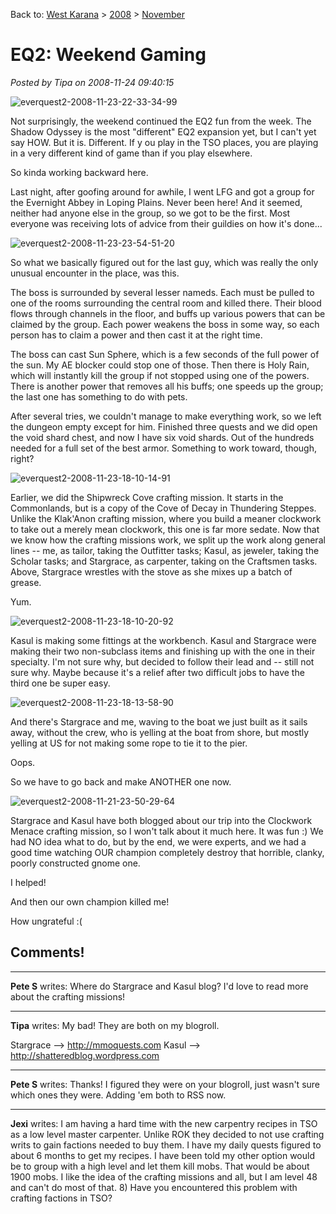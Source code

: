 Back to: [West Karana](/posts/westkarana.md) > [2008](/posts/2008/westkarana.md) > [November](./westkarana.md)
# EQ2: Weekend Gaming

*Posted by Tipa on 2008-11-24 09:40:15*

![](../../../uploads/2008/11/everquest2-2008-11-23-22-33-34-99.jpg "everquest2-2008-11-23-22-33-34-99")

Not surprisingly, the weekend continued the EQ2 fun from the week. The Shadow Odyssey is the most "different" EQ2 expansion yet, but I can't yet say HOW. But it is. Different. If y ou play in the TSO places, you are playing in a very different kind of game than if you play elsewhere.

So kinda working backward here.

Last night, after goofing around for awhile, I went LFG and got a group for the Evernight Abbey in Loping Plains. Never been here! And it seemed, neither had anyone else in the group, so we got to be the first. Most everyone was receiving lots of advice from their guildies on how it's done...

![](../../../uploads/2008/11/everquest2-2008-11-23-23-54-51-20.jpg "everquest2-2008-11-23-23-54-51-20")

So what we basically figured out for the last guy, which was really the only unusual encounter in the place, was this.

The boss is surrounded by several lesser nameds. Each must be pulled to one of the rooms surrounding the central room and killed there. Their blood flows through channels in the floor, and buffs up various powers that can be claimed by the group. Each power weakens the boss in some way, so each person has to claim a power and then cast it at the right time.

The boss can cast Sun Sphere, which is a few seconds of the full power of the sun. My AE blocker could stop one of those. Then there is Holy Rain, which will instantly kill the group if not stopped using one of the powers. There is another power that removes all his buffs; one speeds up the group; the last one has something to do with pets.

After several tries, we couldn't manage to make everything work, so we left the dungeon empty except for him. Finished three quests and we did open the void shard chest, and now I have six void shards. Out of the hundreds needed for a full set of the best armor. Something to work toward, though, right?

![](../../../uploads/2008/11/everquest2-2008-11-23-18-10-14-91.jpg "everquest2-2008-11-23-18-10-14-91")

Earlier, we did the Shipwreck Cove crafting mission. It starts in the Commonlands, but is a copy of the Cove of Decay in Thundering Steppes. Unlike the Klak'Anon crafting mission, where you build a meaner clockwork to take out a merely mean clockwork, this one is far more sedate. Now that we know how the crafting missions work, we split up the work along general lines -- me, as tailor, taking the Outfitter tasks; Kasul, as jeweler, taking the Scholar tasks; and Stargrace, as carpenter, taking on the Craftsmen tasks. Above, Stargrace wrestles with the stove as she mixes up a batch of grease.

Yum.

![](../../../uploads/2008/11/everquest2-2008-11-23-18-10-20-92.jpg "everquest2-2008-11-23-18-10-20-92")

Kasul is making some fittings at the workbench. Kasul and Stargrace were making their two non-subclass items and finishing up with the one in their specialty. I'm not sure why, but decided to follow their lead and -- still not sure why. Maybe because it's a relief after two difficult jobs to have the third one be super easy.

![](../../../uploads/2008/11/everquest2-2008-11-23-18-13-58-90.jpg "everquest2-2008-11-23-18-13-58-90")

And there's Stargrace and me, waving to the boat we just built as it sails away, without the crew, who is yelling at the boat from shore, but mostly yelling at US for not making some rope to tie it to the pier.

Oops.

So we have to go back and make ANOTHER one now.

![](../../../uploads/2008/11/everquest2-2008-11-21-23-50-29-64.jpg "everquest2-2008-11-21-23-50-29-64")

Stargrace and Kasul have both blogged about our trip into the Clockwork Menace crafting mission, so I won't talk about it much here. It was fun :) We had NO idea what to do, but by the end, we were experts, and we had a good time watching OUR champion completely destroy that horrible, clanky, poorly constructed gnome one.

I helped!

And then our own champion killed me!

How ungrateful :(

## Comments!

---

**Pete S** writes: Where do Stargrace and Kasul blog? I'd love to read more about the crafting missions!

---

**Tipa** writes: My bad! They are both on my blogroll.

Stargrace --> http://mmoquests.com
Kasul --> http://shatteredblog.wordpress.com

---

**Pete S** writes: Thanks! I figured they were on your blogroll, just wasn't sure which ones they were. Adding 'em both to RSS now.

---

**Jexi** writes: I am having a hard time with the new carpentry recipes in TSO as a low level master carpenter. Unlike ROK they decided to not use crafting writs to gain factions needed to buy them. I have my daily quests figured to about 6 months to get my recipes. I have been told my other option would be to group with a high level and let them kill mobs. That would be about 1900 mobs. I like the idea of the crafting missions and all, but I am level 48 and can't do most of that. 8) Have you encountered this problem with crafting factions in TSO?

